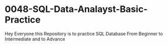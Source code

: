 # 0048-SQL-Data-Analayst-Basic-Practice

Hey Everyone this Repository is to practice SQL Database From Beginner to Intermediate and to Advance


